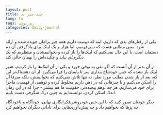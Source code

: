 ```yaml
---
layout: post
title: چند چیز بد
lang: fa
tags: روزنوشت
categories: daily-journal
---
```


یکی از رفتارهای بدی که داریم، اینه که دوست داریم همه چیز برامان جویده شده و ارائه شود. یعنی مطلبی هست که نمی‌فهمیم، اما هزار و یک لینک برای یادگرفتن آن دم دستمان است. با این حال نمی‌کنیم که لینک‌ها را باز کرده و بخوانیمشان و منتظریم که یک *دیگری‌ای* بیاید و چکیده‌اش را بهمان حالی کند. 

از آن بدتر از آن آنست که اگر تقی به توقی خورد و یکی از آن لینک‌ها را باز کردیم، هنوز لینک باز نشده که حس خودشاخ پنداری سر تا پایمان را فرا می‌گیرد. از آن دهشناک‌تر این که، بعد از باز شدن مطلب مورد نظر، نه تنها تلاش نمی‌کنیم که بخوانیمش، بلکه صرفا آن را اسکن می‌کنیم و با چیزهایی که در ذهن داریم مخلوط کرده و توهمی از فهمیدن ماجرا برای خود می‌سازیم. هر چه توهم پیچیده‌تر، خفونیت ما هم بیشتر - چرا که در این زمان اندک اسکن کردن، توانسته‌ایم یه چنین درک شگرفی دست یابیم. 

دیگر خودتان تصور کنید که با این حس خودروشن‌فکرانگاری نهایی، خودآگاه و ناخودآگاه چه پزها که نخواهیم داد و چه پیش‌داوری‌هایی برای نادانی دیگران نخواهیم کرد.
